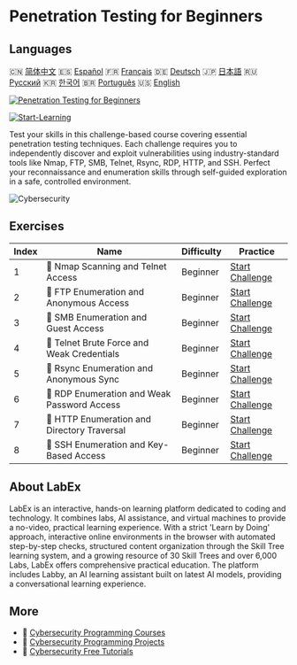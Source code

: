 # Penetration Testing for Beginners

## Languages

🇨🇳 [简体中文](README_zh.md) 🇪🇸 [Español](README_es.md) 🇫🇷 [Français](README_fr.md) 🇩🇪 [Deutsch](README_de.md) 🇯🇵 [日本語](README_ja.md) 🇷🇺 [Русский](README_ru.md) 🇰🇷 [한국어](README_ko.md) 🇧🇷 [Português](README_pt.md) 🇺🇸 [English](README.md) 

[![Penetration Testing for Beginners](https://cover-creator.labex.io/penetration-testing-for-beginners.png)](https://labex.io/courses/penetration-testing-for-beginners)

[![Start-Learning](https://img.shields.io/badge/Start-Learning-whitesmoke?style=for-the-badge)](https://labex.io/courses/penetration-testing-for-beginners)

Test your skills in this challenge-based course covering essential penetration testing techniques. Each challenge requires you to independently discover and exploit vulnerabilities using industry-standard tools like Nmap, FTP, SMB, Telnet, Rsync, RDP, HTTP, and SSH. Perfect your reconnaissance and enumeration skills through self-guided exploration in a safe, controlled environment.

![Cybersecurity](https://img.shields.io/badge/Cybersecurity-whitesmoke?style=for-the-badge&logo=cybersecurity)


## Exercises

|   Index | Name                                         | Difficulty   | Practice                                                                                                                  |
|---------|----------------------------------------------|--------------|---------------------------------------------------------------------------------------------------------------------------|
|       1 | 🎯  Nmap Scanning and Telnet Access          | Beginner     | <a target='_blank' href='https://labex.io/labs/nmap-nmap-scanning-and-telnet-access-596683'>Start Challenge</a>           |
|       2 | 🎯  FTP Enumeration and Anonymous Access     | Beginner     | <a target='_blank' href='https://labex.io/labs/linux-ftp-enumeration-and-anonymous-access-596695'>Start Challenge</a>     |
|       3 | 🎯  SMB Enumeration and Guest Access         | Beginner     | <a target='_blank' href='https://labex.io/labs/linux-smb-enumeration-and-guest-access-596724'>Start Challenge</a>         |
|       4 | 🎯  Telnet Brute Force and Weak Credentials  | Beginner     | <a target='_blank' href='https://labex.io/labs/linux-telnet-brute-force-and-weak-credentials-596726'>Start Challenge</a>  |
|       5 | 🎯  Rsync Enumeration and Anonymous Sync     | Beginner     | <a target='_blank' href='https://labex.io/labs/linux-rsync-enumeration-and-anonymous-sync-596723'>Start Challenge</a>     |
|       6 | 🎯  RDP Enumeration and Weak Password Access | Beginner     | <a target='_blank' href='https://labex.io/labs/linux-rdp-enumeration-and-weak-password-access-596722'>Start Challenge</a> |
|       7 | 🎯  HTTP Enumeration and Directory Traversal | Beginner     | <a target='_blank' href='https://labex.io/labs/linux-http-enumeration-and-directory-traversal-596721'>Start Challenge</a> |
|       8 | 🎯  SSH Enumeration and Key-Based Access     | Beginner     | <a target='_blank' href='https://labex.io/labs/linux-ssh-enumeration-and-key-based-access-596725'>Start Challenge</a>     |

## About LabEx

LabEx is an interactive, hands-on learning platform dedicated to coding and technology. It combines labs, AI assistance, and virtual machines to provide a no-video, practical learning experience. With a strict 'Learn by Doing' approach, interactive online environments in the browser with automated step-by-step checks, structured content organization through the Skill Tree learning system, and a growing resource of 30 Skill Trees and over 6,000 Labs, LabEx offers comprehensive practical education. The platform includes Labby, an AI learning assistant built on latest AI models, providing a conversational learning experience.

## More

- 🔗 [Cybersecurity Programming Courses](https://github.com/labex-labs/awesome-programming-courses)
- 🔗 [Cybersecurity Programming Projects](https://github.com/labex-labs/awesome-programming-projects)
- 🔗 [Cybersecurity Free Tutorials](https://github.com/labex-labs/cybersecurity-free-tutorials)

